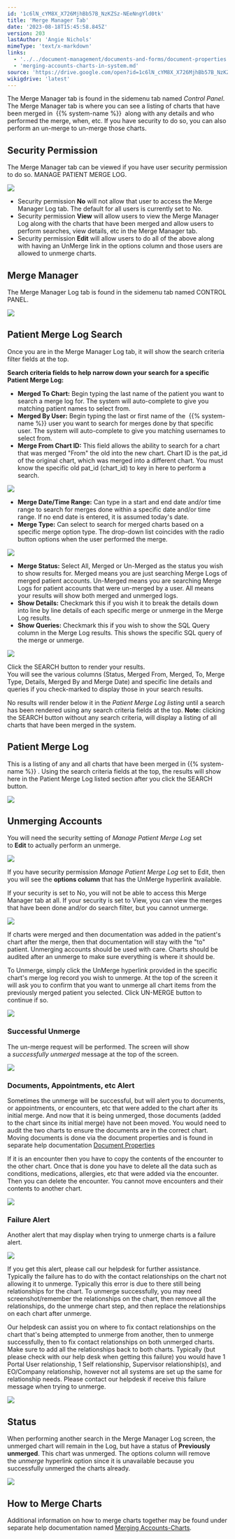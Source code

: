 ```yaml
---
id: '1c6lN_cYM8X_X726MjhBb57B_NzKZSz-NEeNngYld0tk'
title: 'Merge Manager Tab'
date: '2023-08-18T15:45:58.845Z'
version: 203
lastAuthor: 'Angie Nichols'
mimeType: 'text/x-markdown'
links:
  - '../../document-management/documents-and-forms/document-properties.md'
  - 'merging-accounts-charts-in-system.md'
source: 'https://drive.google.com/open?id=1c6lN_cYM8X_X726MjhBb57B_NzKZSz-NEeNngYld0tk'
wikigdrive: 'latest'
---
```

The Merge Manager tab is found in the sidemenu tab named *Control Panel*. The Merge Manager tab is where you can see a listing of charts that have been merged in  {{% system-name %}}  along with any details and who performed the merge, when, etc. If you have security to do so, you can also perform an un-merge to un-merge those charts.

## Security Permission

The Merge Manager tab can be viewed if you have user security permission to do so. MANAGE PATIENT MERGE LOG.

![](../merge-manager-tab.assets/23cf84c87703a000b27465784ac62976.png)

* Security permission <strong>No</strong> will not allow that user to access the Merge Manager Log tab. The default for all users is currently set to No.
* Security permission <strong>View</strong> will allow users to view the Merge Manager Log along with the charts that have been merged and allow users to perform searches, view details, etc in the Merge Manager tab.
* Security permission <strong>Edit</strong> will allow users to do all of the above along with having an UnMerge link in the options column and those users are allowed to unmerge charts.


## Merge Manager

The Merge Manager Log tab is found in the sidemenu tab named CONTROL PANEL. 

![](../merge-manager-tab.assets/288e535433eaeec6488739e5d4cf113b.png)


## Patient Merge Log Search

Once you are in the Merge Manager Log tab, it will show the search criteria filter fields at the top.

**Search criteria fields to help narrow down your search for a specific Patient Merge Log:**
* <strong>Merged To Chart:</strong> Begin typing the last name of the patient you want to search a merge log for. The system will auto-complete to give you matching patient names to select from.
* <strong>Merged By User:</strong> Begin typing the last or first name of the  {{% system-name %}} user you want to search for merges done by that specific user. The system will auto-complete to give you matching usernames to select from.
* <strong>Merge From Chart ID:</strong> This field allows the ability to search for a chart that was merged "From" the old into the new chart.  Chart ID is the pat_id of the original chart, which was merged into a different chart.  You must know the specific old pat_id (chart_id) to key in here to perform a search.

![](../merge-manager-tab.assets/8ee2eb9b6952fd8fd348dd3e4535d60a.png)

* <strong>Merge Date/Time Range:</strong> Can type in a start and end date and/or time range to search for merges done within a specific date and/or time range. If no end date is entered, it is assumed today's date.
* <strong>Merge Type:</strong> Can select to search for merged charts based on a specific merge option type.  The drop-down list coincides with the radio button options when the user performed the merge.

![](../merge-manager-tab.assets/9ce72827cfadcec8cf240c6768066a3b.png)

* <strong>Merge Status:</strong> Select All, Merged or Un-Merged as the status you wish to show results for. Merged means you are just searching Merge Logs of merged patient accounts. Un-Merged means you are searching Merge Logs for patient accounts that were un-merged by a user. All means your results will show both merged and unmerged logs.
* <strong>Show Details:</strong> Checkmark this if you wish it to break the details down into line by line details of each specific merge or unmerge in the Merge Log results. 
* <strong>Show Queries:</strong> Checkmark this if you wish to show the SQL Query column in the Merge Log results. This shows the specific SQL query of the merge or unmerge.

![](../merge-manager-tab.assets/401443c569f8bff9b0b2948b9fc9fbea.png)

Click the SEARCH button to render your results.  
You will see the various columns (Status, Merged From, Merged, To, Merge Type, Details, Merged By and Merge Date) and specific line details and queries if you check-marked to display those in your search results.
   
No results will render below it in the *Patient Merge Log listing* until a search has been rendered using any search criteria fields at the top.  **Note:** clicking the SEARCH button without any search criteria, will display a listing of all charts that have been merged in the system.


## Patient Merge Log

This is a listing of any and all charts that have been merged in {{% system-name %}} . Using the search criteria fields at the top, the results will show here in the Patient Merge Log listed section after you click the SEARCH button.

![](../merge-manager-tab.assets/bb18a7ff22c58bbb08b783c3ec5693e0.png)



## Unmerging Accounts

You will need the security setting of *Manage Patient Merge Log* set to **Edit** to actually perform an unmerge.

![](../merge-manager-tab.assets/23cf84c87703a000b27465784ac62976.png)

If you have security permission *Manage Patient Merge Log* set to Edit, then you will see the **options column** that has the UnMerge hyperlink available.

If your security is set to No, you will not be able to access this Merge Manager tab at all. If your security is set to View, you can view the merges that have been done and/or do search filter, but you cannot unmerge.

![](../merge-manager-tab.assets/e8d6ce0be5a7b3e18204e713b52caec5.png)


If charts were merged and then documentation was added in the patient's chart after the merge, then that documentation will stay with the "to" patient. Unmerging accounts should be used with care. Charts should be audited after an unmerge to make sure everything is where it should be.


To Unmerge, simply click the UnMerge hyperlink provided in the specific chart's merge log record you wish to unmerge. At the top of the screen it will ask you to confirm that you want to unmerge all chart items from the previously merged patient you selected. Click UN-MERGE button to continue if so.

![](../merge-manager-tab.assets/a93ad0cf629c872fc09399e8febd13b5.png)



### Successful Unmerge

The un-merge request will be performed. The screen will show a *successfully unmerged* message at the top of the screen.

![](../merge-manager-tab.assets/409c048d64c13437d963fbd889510efa.png)



### Documents, Appointments, etc Alert

Sometimes the unmerge will be successful, but will alert you to documents, or appointments, or encounters, etc that were added to the chart after its initial merge.  And now that it is being unmerged, those documents (added to the chart since its initial merge) have not been moved.  You would need to audit the two charts to ensure the documents are in the correct chart.  Moving documents is done via the document properties and is found in separate help documentation [Document Properties](../../document-management/documents-and-forms/document-properties.md)

If it is an encounter then you have to copy the contents of the encounter to the other chart. Once that is done you have to delete all the data such as conditions, medications, allergies, etc that were added via the encounter. Then you can delete the encounter. You cannot move encounters and their contents to another chart.

![](../merge-manager-tab.assets/7ae8668c2c35d57a9a1ffbb42da6d6b0.png)



### Failure Alert

Another alert that may display when trying to unmerge charts is a failure alert.

![](../merge-manager-tab.assets/b3756072c96ff8f5483b08f5cb8d27bf.png)

If you get this alert, please call our helpdesk for further assistance.  Typically the failure has to do with the contact relationships on the chart not allowing it to unmerge.  Typically this error is due to there still being relationships for the chart. To unmerge successfully, you may need screenshot/remember the relationships on the chart, then remove all the relationships, do the unmerge chart step, and then replace the relationships on each chart after unmerge.

Our helpdesk can assist you on where to fix contact relationships on the chart that's being attempted to unmerge from another, then to unmerge successfully, then to fix contact relationships on both unmerged charts.  Make sure to add all the relationships back to both charts. Typically (but please check with our help desk when getting this failure) you would have 1 Portal User relationship, 1 Self relationship, Supervisor relationship(s), and EO/Company relationship, however not all systems are set up the same for relationship needs.  Please contact our helpdesk if receive this failure message when trying to unmerge.

![](../merge-manager-tab.assets/b3756072c96ff8f5483b08f5cb8d27bf.png)



## Status

When performing another search in the Merge Manager Log screen, the unmerged chart will remain in the Log, but have a status of **Previously unmerged**. This chart was unmerged. The options column will remove the *unmerge* hyperlink option since it is unavailable because you successfully unmerged the charts already.

![](../merge-manager-tab.assets/6976fabf196c2a561d79bd623bc14879.png)



## How to Merge Charts

Additional information on how to merge charts together may be found under separate help documentation named [Merging Accounts-Charts](merging-accounts-charts-in-system.md)*.*
